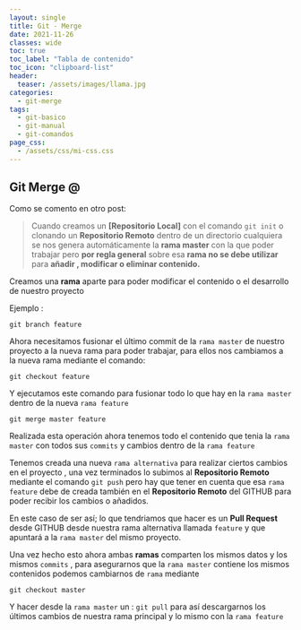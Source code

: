 ```yaml
---
layout: single
title: Git - Merge
date: 2021-11-26
classes: wide
toc: true
toc_label: "Tabla de contenido"
toc_icon: "clipboard-list"
header:
  teaser: /assets/images/llama.jpg
categories:
  - git-merge
tags:
  - git-basico
  - git-manual
  - git-comandos
page_css: 
  - /assets/css/mi-css.css
---
```


## Git Merge @

Como se comento en otro post:

> Cuando creamos un **[Repositorio Local]** con el comando ``git init`` o clonando un **Repositorio Remoto** dentro de un directorio cualquiera se nos genera automáticamente la **rama master** con la que poder trabajar pero **por regla general** sobre esa **rama no se debe utilizar** para **añadir , modificar o eliminar contenido.**

Creamos una **rama** aparte para poder modificar el contenido o el desarrollo de nuestro proyecto

Ejemplo :

```git
git branch feature
```

Ahora necesitamos fusionar el último commit de la ``rama master`` de nuestro proyecto a la nueva rama para poder trabajar, para ellos nos cambiamos a la nueva rama mediante el comando:

```git
git checkout feature
```

Y ejecutamos este comando para fusionar todo lo que hay en la ``rama master`` dentro de la nueva ``rama feature``

```git
git merge master feature 
```

Realizada esta operación ahora tenemos todo el contenido que tenia la ``rama master`` con todos sus ``commits`` y cambios dentro de la ``rama feature``

Tenemos creada una nueva ``rama alternativa`` para realizar ciertos cambios en el proyecto , una vez terminados lo subimos al **Repositorio Remoto** mediante el comando ``git push`` pero hay que tener en cuenta que esa ``rama feature`` debe de creada también en el **Repositorio Remoto** del GITHUB para poder recibir los cambios o añadidos.

En este caso de ser así; lo que tendriamos que hacer es un **Pull Request** desde GITHUB desde nuestra rama alternativa llamada ``feature`` y que apuntará a la ``rama master`` del mismo proyecto.

Una vez hecho esto ahora ambas **ramas** comparten los mismos datos y los mismos ``commits`` , para asegurarnos que la ``rama master`` contiene los mismos contenidos podemos cambiarnos de ``rama`` mediante

```git
git checkout master
```

Y hacer desde la ``rama master`` un : ``git pull`` para así descargarnos los últimos cambios de nuestra rama principal y lo mismo con la ``rama feature``

